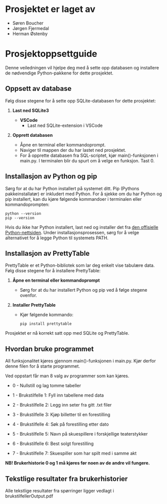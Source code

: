 # Prosjektet er laget av

- Søren Boucher
- Jørgen Fjermedal
- Herman Østenby

# Prosjektoppsettguide

Denne veiledningen vil hjelpe deg med å sette opp databasen og installere de nødvendige Python-pakkene for dette prosjektet.

## Oppsett av database

Følg disse stegene for å sette opp SQLite-databasen for dette prosjektet:

1. **Last ned SQLite3**
   - **VSCode**
      - Last ned SQLite-extension i VSCode

2. **Opprett databasen**
   - Åpne en terminal eller kommandoprompt.
   - Naviger til mappen der du har lastet ned prosjektet.
   - For å opprette databasen fra SQL-scriptet, kjør main()-funksjonen i main.py. I terminalen blir du spurt om å velge en funksjon. Tast 0.

## Installasjon av Python og pip

Sørg for at du har Python installert på systemet ditt. Pip (Pythons pakkeinstallatør) er inkludert med Python. For å sjekke om du har Python og pip installert, kan du kjøre følgende kommandoer i terminalen eller kommandoprompten:

```shell
python --version
pip --version
```

Hvis du ikke har Python installert, last ned og installer det fra [den offisielle Python-nettsiden](https://www.python.org/downloads/). Under installasjonsprosessen, sørg for å velge alternativet for å legge Python til systemets PATH.

## Installasjon av PrettyTable

PrettyTable er et Python-bibliotek som lar deg enkelt vise tabulære data. Følg disse stegene for å installere PrettyTable:

1. **Åpne en terminal eller kommandoprompt**
   - Sørg for at du har installert Python og pip ved å følge stegene ovenfor.

2. **Installer PrettyTable**
   - Kjør følgende kommando:
     ```shell
     pip install prettytable
     ```

Prosjektet er nå korrekt satt opp med SQLite og PrettyTable.

## Hvordan bruke programmet
All funksjonalitet kjøres gjennom main()-funksjonen i main.py. Kjør derfor denne filen for å starte programmet.

Ved oppstart får man 8 valg av programmer som kan kjøres.

 - 0 - Nullstill og lag tomme tabeller

 - 1 - Brukstilfelle 1: Fyll inn tabellene med data

 - 2 - Brukstilfelle 2: Legg inn seter fra gitt .txt filer

 - 3 - Brukstilfelle 3: Kjøp billetter til en forestilling

 - 4 - Brukstilfelle 4: Søk på forestilling etter dato

 - 5 - Brukstilfelle 5: Navn på skuespillere i forskjellige teaterstykker

 - 6 - Brukstilfelle 6: Best solgt forestilling

 - 7 - Brukstilfelle 7: Skuespiller som har spilt med i samme akt

 **NB! Brukerhistorie 0 og 1 må kjøres før noen av de andre vil fungere.**

 ## Tekstlige resultater fra brukerhistorier
 Alle tekstlige resultater fra spørringer ligger vedlagt i brukstilfellerOutput.pdf